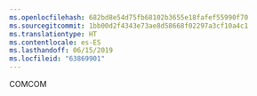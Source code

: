 ```yaml
---
ms.openlocfilehash: 682bd8e54d75fb68102b3655e18fafef55990f70
ms.sourcegitcommit: 1bb00d2f4343e73ae8d58668f02297a3cf10a4c1
ms.translationtype: HT
ms.contentlocale: es-ES
ms.lasthandoff: 06/15/2019
ms.locfileid: "63869901"
---
```

<span data-ttu-id="4c880-101">COM</span><span class="sxs-lookup"><span data-stu-id="4c880-101">COM</span></span>